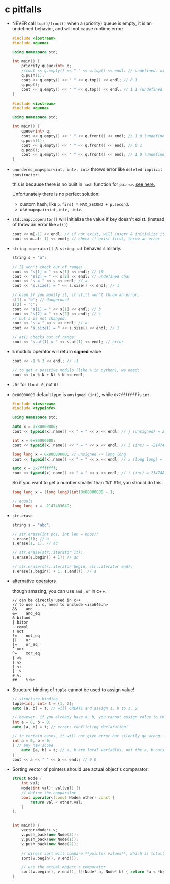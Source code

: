 # c pitfalls

* NEVER call `top()/front()` when a  (priority) queue is empty, it is an undefined behavior, and will not cause runtime error:

  ```cpp
  #include <iostream>
  #include <queue>
  
  using namespace std;
  
  int main() {
      priority_queue<int> q;
      //cout << q.empty() << " " << q.top() << endl; // undefined, will destroy the priority queue and nothing is printed...
      q.push(1);
      cout << q.empty() << " " << q.top() << endl; // 0 1
      q.pop();
      cout << q.empty() << " " << q.top() << endl; // 1 1 (undefined behavior, seems still the last top element.)
  }
  ```

  ```cpp
  #include <iostream>
  #include <queue>
  
  using namespace std;
  
  int main() {
      queue<int> q;
      cout << q.empty() << " " << q.front() << endl; // 1 0 (undefined behavior, seems default to 0)
      q.push(1);
      cout << q.empty() << " " << q.front() << endl; // 0 1
      q.pop();
      cout << q.empty() << " " << q.front() << endl; // 1 0 (undefined behavior)
  }
  ```

  
* `unordered_map<pair<int, int>, int>` throws error like `deleted implicit constructor`:

  this is because there is no built in `hash` function for `pair<>`. [see here.](https://stackoverflow.com/questions/62869571/call-to-implicitly-deleted-default-constructor-of-unordered-set-vectorint)

  Unfortunately there is no perfect solution:

  * custom hash, like `p.first * MAX_SECOND + p.second`.
  * use `map<pair<int,int>, int>`.

  
* `std::map::operator[]` will initialize the value if key doesn't exist. (instead of throw an error like `at()`)

  ```c++
  cout << m[-1] << endl; // if not exist, will insert & initialize it ! (here int --> 0)
  cout << m.at(-1) << endl; // check if exist first, throw an error
  ```

* `string::operator[] & string::at` behaves similarly.

  ```c++
  string s = "a";
  
  // [] won't check out of range!
  cout << "s[1] = " << s[1] << endl; // \0
  cout << "s[2] = " << s[2] << endl; // undefined char
  cout << "s = " << s << endl; // a
  cout << "s.size() = " << s.size() << endl; // 1
  
  // even if you modify it, it still won't throw an error.
  s[1] = 'b'; // dangerous!
  s[2] = 'c';
  cout << "s[1] = " << s[1] << endl; // b 
  cout << "s[2] = " << s[2] << endl; // c
  // but s is not changed.
  cout << "s = " << s << endl; // a
  cout << "s.size() = " << s.size() << endl; // 1
  
  // at() checks out of range!
  cout << "s.at(1) = " << s.at(1) << endl; // error
  ```

  
* `%` modulo operator will return **signed** value

  ```c++
  cout << -1 % 3 << endl; // -1
  
  // to get a positive modulo (like % in python), we need:
  cout << (x % N + N) % N << endl;
  ```

* `.0f` for `float 0`, not `0f`

* `0x80000000` default type is `unsigned (int)`, while `0x7fffffff` is `int`.

  ```cpp
  #include <iostream>
  #include <typeinfo>
  
  using namespace std;
  
  auto x = 0x80000000;
  cout << typeid(x).name() << " = " << x << endl; // j (unsigned) = 2147483648 
  
  int x = 0x80000000;
  cout << typeid(x).name() << " = " << x << endl; // i (int) = -2147483648
  
  long long x = 0x80000000; // unsigned -> long long
  cout << typeid(x).name() << " = " << x << endl; // x (long long) = 2147483648
  
  auto x = 0x7fffffff;
  cout << typeid(x).name() << " = " << x << endl; // i (int) = 2147483647
  ```

  So if you want to get a number smaller than `INT_MIN`, you should do this:

  ```cpp
  long long x = (long long)(int)0x80000000 - 1;
  
  // equals
  long long x = -2147483649;
  ```

* `str.erase`

  ```cpp
  string s = "abc";
  
  // str.erase(int pos, int len = npos);
  s.erase(1); // a
  s.erase(1, 1); // ac
  
  // str.erase(str::iterator it);
  s.erase(s.begin() + 1); // ac
  
  // str.erase(str::iterator begin, str::iterator end);
  s.erase(s.begin() + 1, s.end()); // a
  ```

* [alternative operators](https://en.cppreference.com/w/cpp/language/operator_alternative)

  though amazing, you can use `and` , `or` in c++.

  ```
  // can be directly used in c++
  // to use in c, need to include <iso646.h>
  &&	and
  &=	and_eq
  &	bitand
  |	bitor
  ~	compl
  !	not
  !=	not_eq
  ||	or
  |=	or_eq
  ^	xor
  ^=	xor_eq
  {	<%
  }	%>
  [	<:
  ]	:>
  #	%:
  ##	%:%:
  ```

* Structure binding of `tuple` cannot be used to assign value!
  
    ```cpp
    // structure binding
    tuple<int, int> t = {1, 2};
    auto [a, b] = t; // will CREATE and assign a, b to 1, 2
    
    // however, if you already have a, b, you cannot assign value to them.
    int a = 0, b = 0;
    auto [a, b] = t; // error: conflicting declaration!

    // in certain cases, it will not give error but silently go wrong...
    int a = 0, b = 0;
    { // any new scope
        auto [a, b] = t; // a, b are local variables, not the a, b outside.
    }
    cout << a << " " << b << endl; // 0 0
    ```    

  
* Sorting vector of pointers should use actual object's comparator:
  
    ```cpp
    struct Node {
        int val;
        Node(int val): val(val) {}
        // define the comparator
        bool operator<(const Node& other) const {
            return val < other.val;
        }
    };
    
   
    int main() {
        vector<Node*> v;
        v.push_back(new Node(3));
        v.push_back(new Node(1));
        v.push_back(new Node(2));

        // direct sort will compare **pointer values**, which is totally wrong!
        sort(v.begin(), v.end());

        // use the actual object's comparator
        sort(v.begin(), v.end(), [](Node* a, Node* b) { return *a < *b; });
    }
    ```